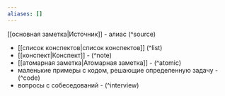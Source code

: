 ```yaml
---
aliases: []
---
```

[[основная заметка|Источник]] - алиас (^source)
- [[список конспектов|список конспектов]] (^list)
- [[конспект|Конспект]] - (^note)
- [[атомарная заметка|Атомарная заметка]] - (^atomic)
- маленькие примеры с кодом, решающие определенную задачу - (^code)
- вопросы с собеседований - (^interview)
